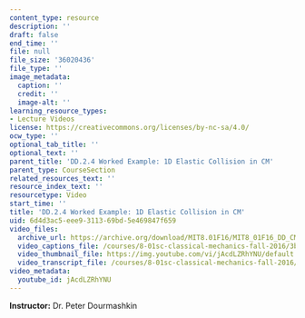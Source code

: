 ```yaml
---
content_type: resource
description: ''
draft: false
end_time: ''
file: null
file_size: '36020436'
file_type: ''
image_metadata:
  caption: ''
  credit: ''
  image-alt: ''
learning_resource_types:
- Lecture Videos
license: https://creativecommons.org/licenses/by-nc-sa/4.0/
ocw_type: ''
optional_tab_title: ''
optional_text: ''
parent_title: 'DD.2.4 Worked Example: 1D Elastic Collision in CM'
parent_type: CourseSection
related_resources_text: ''
resource_index_text: ''
resourcetype: Video
start_time: ''
title: 'DD.2.4 Worked Example: 1D Elastic Collision in CM'
uid: 6d4d3ac5-eee9-3113-69bd-5e469847f659
video_files:
  archive_url: https://archive.org/download/MIT8.01F16/MIT8_01F16_DD_CMframe4_360p.mp4
  video_captions_file: /courses/8-01sc-classical-mechanics-fall-2016/3b7c8d3f1b4c567b9346ed690260be30_jAcdLZRhYNU.vtt
  video_thumbnail_file: https://img.youtube.com/vi/jAcdLZRhYNU/default.jpg
  video_transcript_file: /courses/8-01sc-classical-mechanics-fall-2016/7912fc4160e5e00f17f8eeaf4afcce3f_jAcdLZRhYNU.pdf
video_metadata:
  youtube_id: jAcdLZRhYNU
---
```

**Instructor:** Dr. Peter Dourmashkin